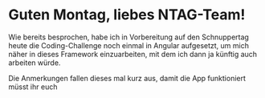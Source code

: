 # Guten Montag, liebes NTAG-Team!

Wie bereits besprochen, habe ich in Vorbereitung auf den Schnuppertag heute die Coding-Challenge noch einmal in Angular aufgesetzt, um mich näher in dieses Framework einzuarbeiten, mit dem ich dann ja künftig auch arbeiten würde.

Die Anmerkungen fallen dieses mal kurz aus, damit die App funktioniert müsst ihr euch 
